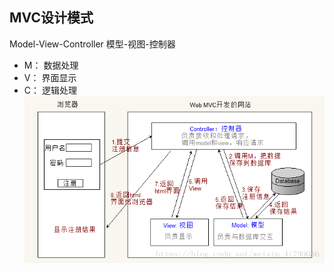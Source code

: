 ## MVC设计模式  
Model-View-Controller 模型-视图-控制器  
* M： 数据处理
* V： 界面显示
* C： 逻辑处理  
![MVC](https://github.com/JiaShuai0209/Openstack/blob/master/Horizon/Django/Picture/MVC.png)
